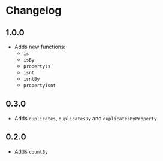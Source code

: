 # Changelog

## 1.0.0

- Adds new functions:
  - `is`
  - `isBy`
  - `propertyIs`
  - `isnt`
  - `isntBy`
  - `propertyIsnt`

## 0.3.0

- Adds `duplicates`, `duplicatesBy` and `duplicatesByProperty`

## 0.2.0

- Adds `countBy`
